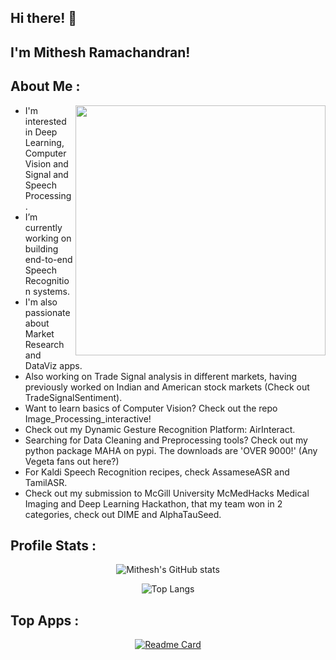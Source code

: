 ## Hi there! 👋 

## I'm Mithesh Ramachandran!

About Me :
---
<img align="right" img src="https://user-images.githubusercontent.com/64850155/141142848-d50a49a5-e5ff-443d-bf43-5b5e8bddd14d.gif" width = 400>


- I'm interested in Deep Learning, Computer Vision and Signal and Speech Processing.
- I’m currently working on building end-to-end Speech Recognition systems.
- I'm also passionate about Market Research and DataViz apps.
- Also working on Trade Signal analysis in different markets, having previously worked on Indian and American stock markets (Check out TradeSignalSentiment).
- Want to learn basics of Computer Vision? Check out the repo Image_Processing_interactive!
- Check out my Dynamic Gesture Recognition Platform: AirInteract.
- Searching for Data Cleaning and Preprocessing tools? Check out my python package MAHA on pypi. The downloads are 'OVER 9000!' (Any Vegeta fans out here?)
- For Kaldi Speech Recognition recipes, check AssameseASR and TamilASR.
- Check out my submission to McGill University McMedHacks Medical Imaging and Deep Learning Hackathon, that my team won in 2 categories, check out DIME and AlphaTauSeed.


## Profile Stats : 
<div align="center">
  
![Mithesh's GitHub stats](https://github-readme-stats.vercel.app/api?username=259mit&show_icons=true&theme=dark)

![Top Langs](https://github-readme-stats.vercel.app/api/top-langs/?username=259mit&layout=compact&theme=dark)

<div align="left">
  
## Top Apps :
  
<div align="center">
  
[![Readme Card](https://github-readme-stats.vercel.app/api/pin/?username=259mit&repo=AirInteract&theme=dark)](https://github.com/259mit/AirInteract)



  


